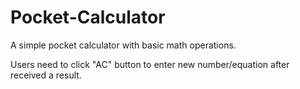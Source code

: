 # Pocket-Calculator

A simple pocket calculator with basic math operations.

Users need to click "AC" button to enter new number/equation after received a result.
